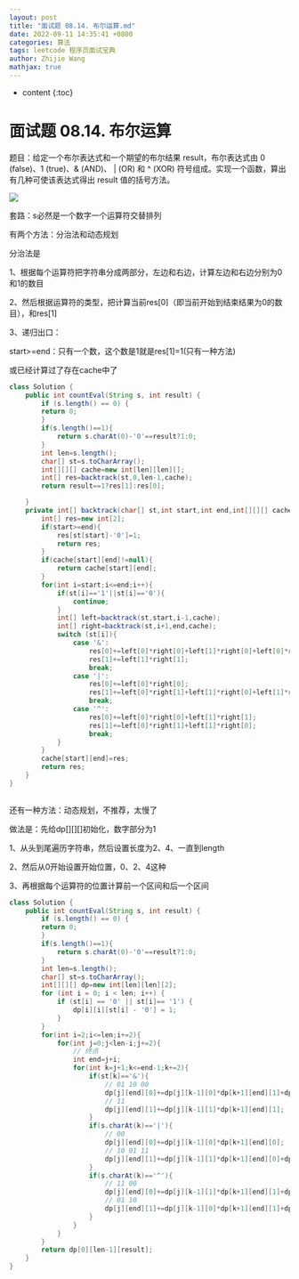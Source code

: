 ```yaml
---
layout: post
title: "面试题 08.14. 布尔运算.md"
date: 2022-09-11 14:35:41 +0800
categories: 算法
tags: leetcode 程序员面试宝典
author: Zhijie Wang
mathjax: true
---
```



* content
{:toc}














# 面试题 08.14. 布尔运算

题目：给定一个布尔表达式和一个期望的布尔结果 result，布尔表达式由 0 (false)、1 (true)、& (AND)、 | (OR) 和 ^ (XOR) 符号组成。实现一个函数，算出有几种可使该表达式得出 result 值的括号方法。



![](D:/下载/youdaonote-pull-master/youdaonote-pull-master/youdaonote/youdaonote-images/WEBRESOURCE20a849065d78fdffe325d6bb5ce928af.png)

套路：s必然是一个数字一个运算符交替排列

有两个方法：分治法和动态规划

分治法是

1、根据每个运算符把字符串分成两部分，左边和右边，计算左边和右边分别为0和1的数目

2、然后根据运算符的类型，把计算当前res[0]（即当前开始到结束结果为0的数目），和res[1]

3、递归出口：

start>=end：只有一个数，这个数是1就是res[1]=1(只有一种方法)

或已经计算过了存在cache中了

```java
class Solution {
    public int countEval(String s, int result) {
        if (s.length() == 0) {
        return 0;
        }
        if(s.length()==1){
            return s.charAt(0)-'0'==result?1:0;
        }
        int len=s.length();
        char[] st=s.toCharArray();
        int[][][] cache=new int[len][len][];
        int[] res=backtrack(st,0,len-1,cache);
        return result==1?res[1]:res[0];

    }
    private int[] backtrack(char[] st,int start,int end,int[][][] cache){
        int[] res=new int[2];
        if(start>=end){
            res[st[start]-'0']=1;
            return res;
        }
        if(cache[start][end]!=null){
            return cache[start][end];
        }
        for(int i=start;i<=end;i++){
            if(st[i]=='1'||st[i]=='0'){
                continue;
            }
            int[] left=backtrack(st,start,i-1,cache);
            int[] right=backtrack(st,i+1,end,cache);
            switch (st[i]){
                case '&':
                    res[0]+=left[0]*right[0]+left[1]*right[0]+left[0]*right[1];
                    res[1]+=left[1]*right[1];
                    break;
                case '|':
                    res[0]+=left[0]*right[0];
                    res[1]+=left[0]*right[1]+left[1]*right[0]+left[1]*right[1];
                    break;
                case '^':
                    res[0]+=left[0]*right[0]+left[1]*right[1];
                    res[1]+=left[0]*right[1]+left[1]*right[0];
                    break;
            }
        }
        cache[start][end]=res;
        return res;
    }
}
       

```

还有一种方法：动态规划，不推荐，太慢了

做法是：先给dp[][][]初始化，数字部分为1

1、从头到尾遍历字符串，然后设置长度为2、4、一直到length

2、然后从0开始设置开始位置，0、2、4这种

3、再根据每个运算符的位置计算前一个区间和后一个区间

```java
class Solution {
    public int countEval(String s, int result) {
        if (s.length() == 0) {
        return 0;
        }
        if(s.length()==1){
            return s.charAt(0)-'0'==result?1:0;
        }
        int len=s.length();
        char[] st=s.toCharArray();
        int[][][] dp=new int[len][len][2];
        for (int i = 0; i < len; i++) {
            if (st[i] == '0' || st[i]== '1') {
                dp[i][i][st[i] - '0'] = 1;
            }
        }
        for(int i=2;i<=len;i+=2){
            for(int j=0;j<len-i;j+=2){
                // 终点
                int end=j+i;
                for(int k=j+1;k<=end-1;k+=2){
                    if(st[k]=='&'){
                        // 01 10 00
                        dp[j][end][0]+=dp[j][k-1][0]*dp[k+1][end][1]+dp[j][k-1][1]*dp[k+1][end][0]+dp[j][k-1][0]*dp[k+1][end][0];
                        // 11
                        dp[j][end][1]+=dp[j][k-1][1]*dp[k+1][end][1];
                    }
                    if(s.charAt(k)=='|'){
                        // 00
                        dp[j][end][0]+=dp[j][k-1][0]*dp[k+1][end][0];
                        // 10 01 11
                        dp[j][end][1]+=dp[j][k-1][1]*dp[k+1][end][0]+dp[j][k-1][0]*dp[k+1][end][1]+dp[j][k-1][1]*dp[k+1][end][1];
                    }
                    if(s.charAt(k)=='^'){
                        // 11 00
                        dp[j][end][0]+=dp[j][k-1][1]*dp[k+1][end][1]+dp[j][k-1][0]*dp[k+1][end][0];
                        // 01 10
                        dp[j][end][1]+=dp[j][k-1][0]*dp[k+1][end][1]+dp[j][k-1][1]*dp[k+1][end][0];
                    }
                }
            }
        }
        return dp[0][len-1][result];
    }
}
```

